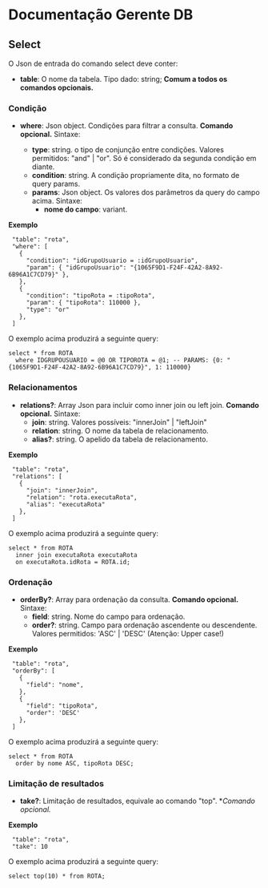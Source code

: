# Documentação Gerente DB

## Select

O Json de entrada do comando select deve conter:

- **table**: O nome da tabela. Tipo dado: string; **Comum a todos os comandos opcionais.**

### Condição

- **where**: Json object. Condições para filtrar a consulta. **Comando opcional.** Sintaxe:

  - **type**: string. o tipo de conjunção entre condições. Valores permitidos: "and" | "or". Só é considerado da segunda condição em diante.
  - **condition**: string. A condição propriamente dita, no formato de query params.
  - **params**: Json object. Os valores dos parâmetros da query do campo acima. Sintaxe:
    - **nome do campo**: variant.
    
**Exemplo**
```
 "table": "rota",
 "where": [
   {
     "condition": "idGrupoUsuario = :idGrupoUsuario",
     "param": { "idGrupoUsuario": "{1065F9D1-F24F-42A2-8A92-6B96A1C7CD79}" },
   },
   {
     "condition": "tipoRota = :tipoRota",
     "param": { "tipoRota": 110000 },
     "type": "or"
   },
 ]
```

O exemplo acima produzirá a seguinte query:

```
select * from ROTA 
  where IDGRUPOUSUARIO = @0 OR TIPOROTA = @1; -- PARAMS: {0: "{1065F9D1-F24F-42A2-8A92-6B96A1C7CD79}", 1: 110000}
```

### Relacionamentos

- **relations?**: Array Json para incluir como inner join ou left join. **Comando opcional.** Sintaxe:
  - **join**: string. Valores possíveis: "innerJoin" | "leftJoin"
  - **relation**: string. O nome da tabela de relacionamento.
  - **alias?**: string. O apelido da tabela de relacionamento.
  
**Exemplo**
```
 "table": "rota",
 "relations": [
   {
     "join": "innerJoin",
     "relation": "rota.executaRota",
     "alias": "executaRota"     
   },   
 ]
```

O exemplo acima produzirá a seguinte query:

```
select * from ROTA 
  inner join executaRota executaRota 
  on executaRota.idRota = ROTA.id;
```

### Ordenação

- **orderBy?**: Array para ordenação da consulta. **Comando opcional.** Sintaxe:
  - **field**: string. Nome do campo para ordenação.
  - **order?**: string. Campo para ordenação ascendente ou descendente. Valores permitidos: 'ASC' | 'DESC' (Atenção: Upper case!)
  
**Exemplo**
```
 "table": "rota",
 "orderBy": [
   {
     "field": "nome",     
   },
   {
     "field": "tipoRota",
     "order": 'DESC'
   },
 ]
```

O exemplo acima produzirá a seguinte query:

```
select * from ROTA 
  order by nome ASC, tipoRota DESC;
```

### Limitação de resultados

- **take?**: Limitação de resultados, equivale ao comando "top". **Comando opcional.*

**Exemplo**
```
 "table": "rota",
 "take": 10
```

O exemplo acima produzirá a seguinte query:

```
select top(10) * from ROTA;  
```
